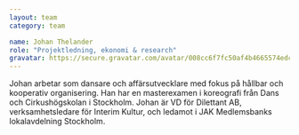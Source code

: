 ```yaml
---
layout: team
category: team

name: Johan Thelander
role: "Projektledning, ekonomi & research"
gravatar: https://secure.gravatar.com/avatar/008cc6f7fc50af4b4665574edce8f8a5
---
```


Johan arbetar som dansare och affärsutvecklare med fokus på hållbar och kooperativ organisering. Han har en masterexamen i koreografi från Dans och Cirkushögskolan i Stockholm. Johan är VD för Dilettant AB, verksamhetsledare för Interim Kultur, och ledamot i JAK Medlemsbanks lokalavdelning Stockholm.